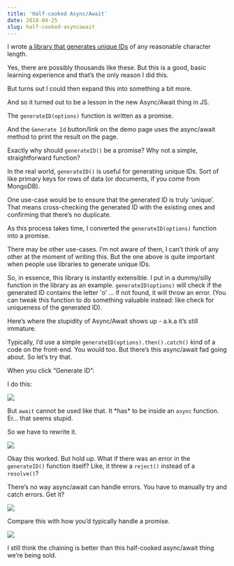 ```yaml
---
title: 'Half-cooked Async/Await'
date: 2018-04-25
slug: half-cooked-asyncawait
---
```

I wrote [a library that generates unique IDs](http://druchan.com/gen_id) of any reasonable character length.

Yes, there are possibly thousands like these. But this is a good, basic learning experience and that’s the only reason I did this.

But turns out I could then expand this into something a bit more.

And so it turned out to be a lesson in the new Async/Await thing in JS.

The `generateID(options)` function is written as a promise.

And the `Generate Id` button/link on the demo page uses the async/await method to print the result on the page.

Exactly why should `generateID()` be a promise? Why not a simple, straightforward function?

In the real world, `generateID()` is useful for generating unique IDs. Sort of like primary keys for rows of data (or documents, if you come from MongoDB).

One use-case would be to ensure that the generated ID is truly ‘unique’. That means cross-checking the generated ID with the existing ones and confirming that there’s no duplicate.

As this process takes time, I converted the `generateID(options)` function into a promise.

There may be other use-cases. I’m not aware of them, I can’t think of any other at the moment of writing this. But the one above is quite important when people use libraries to generate unique IDs.

So, in essence, this library is instantly extensible. I put in a dummy/silly function in the library as an example. `generateID(options)` will check if the generated ID contains the letter 'o’ … if not found, it will throw an error. (You can tweak this function to do something valuable instead: like check for uniqueness of the generated ID).

Here’s where the stupidity of Async/Await shows up - a.k.a it’s still immature.

Typically, I’d use a simple `generateID(options).then().catch()` kind of a code on the front-end. You would too. But there’s this async/await fad going about. So let’s try that.

When you click “Generate ID”:

I do this:  

![](https://64.media.tumblr.com/bb99b5adf8ba6a66295c3d95d4352d30/tumblr_inline_p7q6j3VMJf1qbg0pd_540.png)

But `await` cannot be used like that. It \*has\* to be inside an `async` function. Er… that seems stupid.

So we have to rewrite it.

![](https://64.media.tumblr.com/d54d4ee3c84fe86d16fa671000d83c9e/tumblr_inline_p7q6huq2jT1qbg0pd_540.png)

Okay this worked. But hold up. What if there was an error in the `generateID()` function itself? Like, it threw a `reject()` instead of a `resolve()`?

There’s no way async/await can handle errors. You have to manually try and catch errors. Get it?

![](https://64.media.tumblr.com/6597d56323598b1d1b5d3fdbde37b410/tumblr_inline_p7q6mbCnzu1qbg0pd_540.png)

Compare this with how you’d typically handle a promise.

![](https://64.media.tumblr.com/bf1f3df04447904ad695d78b810261ba/tumblr_inline_p7q6uucVbi1qbg0pd_540.png)

I still think the chaining is better than this half-cooked async/await thing we’re being sold.